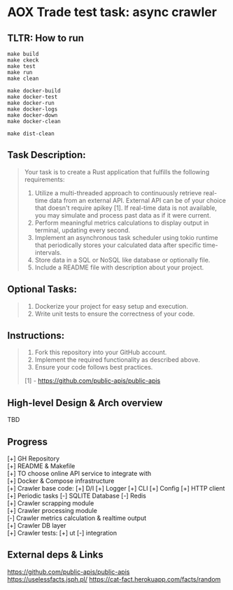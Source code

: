 AOX Trade test task: async crawler
==================================

TLTR: How to run
----------------

    make build
    make ckeck
    make test
    make run
    make clean

    make docker-build
    make docker-test
    make docker-run
    make docker-logs
    make docker-down
    make docker-clean

    make dist-clean


Task Description:
-----------------
> Your task is to create a Rust application that fulfills the following requirements:
> 
> 1. Utilize a multi-threaded approach to continuously retrieve real-time data from an external API. External API can be of your choice that doesn't require apikey [1]. 
>    If real-time data is not available, you may simulate and process past data as if it were current.
> 2. Perform meaningful metrics calculations to display output in terminal, updating every second.
> 3. Implement an asynchronous task scheduler using tokio runtime that periodically stores your calculated data after specific time-intervals.
> 4. Store data in a SQL or NoSQL like database or optionally file.
> 5. Include a README file with description about your project.

Optional Tasks:
---------------
> 1. Dockerize your project for easy setup and execution.
> 2. Write unit tests to ensure the correctness of your code.

Instructions:
-------------
> 1. Fork this repository into your GitHub account.
> 2. Implement the required functionality as described above.
> 3. Ensure your code follows best practices.
>
> [1] - https://github.com/public-apis/public-apis

High-level Design & Arch overview
---------------------------------

TBD

Progress
--------
[+] GH Repository  
[+] README & Makefile  
[+] TO choose online API service to integrate with  
[+] Docker & Compose infrastructure  
[+] Crawler base code:
    [+] D/I
    [+] Logger
    [+] CLI
    [+] Config
    [+] HTTP client
    [+] Periodic tasks
    [-] SQLITE Database
    [-] Redis  
[+] Crawler scrapping module   
[+] Crawler processing module   
[-] Crawler metrics calculation & realtime output  
[+] Crawler DB layer  
[+] Crawler tests:
    [+] ut
    [-] integration  

External deps & Links
---------------------

https://github.com/public-apis/public-apis  
https://uselessfacts.jsph.pl/
https://cat-fact.herokuapp.com/facts/random  
